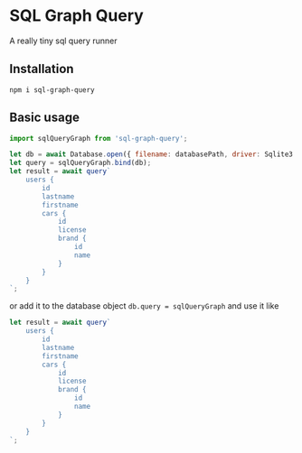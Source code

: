 # SQL Graph Query

A really tiny sql query runner

## Installation

```
npm i sql-graph-query
```

## Basic usage

```javascript
import sqlQueryGraph from 'sql-graph-query';

let db = await Database.open({ filename: databasePath, driver: Sqlite3.Database });
let query = sqlQueryGraph.bind(db);
let result = await query`
	users {
		id
		lastname
		firstname
		cars {
			id
			license
			brand {
				id
				name
			}
		}
	}
`;
```

or add it to the database object `db.query = sqlQueryGraph` and use it like

```javascript
let result = await query`
	users {
		id
		lastname
		firstname
		cars {
			id
			license
			brand {
				id
				name
			}
		}
	}
`;
```
